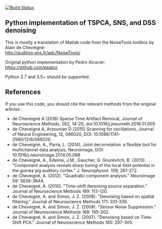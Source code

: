 [![Build Status](https://travis-ci.org/nbara/python-meegkit.svg?branch=master)](https://travis-ci.org/nbara/python-meegkit)

## Python implementation of TSPCA, SNS, and DSS denoising
  
This is mostly a translation of Matlab code from the NoiseTools toolbox by
Alain de Cheveigné:  
http://audition.ens.fr/adc/NoiseTools/

Original python implementation by Pedro Alcocer:   
https://github.com/pealco

Python 2.7 and 3.5+ should be supported.

## References 

If you use this code, you should cite the relevant methods from the original
articles : 
- de Cheveigné A (2016) Sparse Time Artifact Removal, Journal of Neuroscience Methods, 262, 14-20, doi:10.1016/j.jneumeth.2016.01.005
- de Cheveigné A, Arzounian D (2015) Scanning for oscillations, Journal of Neural Engineering, 12, 066020, DOI: 10.1088/1741-2560/12/6/066020.
- de Cheveigné, A., Parra, L. (2014), Joint decorrelation: a flexible tool for multichannel data analysis, Neuroimage, DOI: 10.1016/j.neuroimage.2014.05.068 
- de Cheveigné, A., Edeline, J.M., Gaucher, Q. Gourévitch, B. (2013). "Component analysis reveals sharp tuning of the local field potential in the guinea pig auditory cortex." J. Neurophysiol. 109, 261-272.
- de Cheveigné, A. (2012). "Quadratic component analysis." Neuroimage 59: 3838-3844.
- de Cheveigné, A. (2010). "Time-shift denoising source separation." Journal of Neuroscience Methods 189: 113-120.
- de Cheveigné, A. and Simon, J. Z. (2008). "Denoising based on spatial filtering." Journal of Neuroscience Methods 171: 331-339.
- de Cheveigné, A. and Simon, J. Z. (2008). "Sensor Noise Suppression." Journal of Neuroscience Methods 168: 195-202.
- de Cheveigné, A. and Simon, J. Z. (2007). "Denoising based on Time-Shift PCA." Journal of Neuroscience Methods 165: 297-305.
